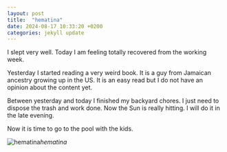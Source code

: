 ```yaml
---
layout: post
title:  "hematina"
date: 2024-08-17 10:33:20 +0200
categories: jekyll update
---
```


I slept very well. Today I am feeling totally recovered from the working week.   

Yesterday I started reading a very weird book. It is a guy from Jamaican ancestry growing up in the US. It is an easy read but I do not have an opinion about the content yet.   

Between yesterday and today I finished my backyard chores. I just need to dispose the trash and work done. Now the Sun is really hitting. I will do it in the late evening.  

Now it is time to go to the pool with the kids.




![hematina]()*hematina*&nbsp;



[jekyll-docs]: https://jekyllrb.com/docs/home
[jekyll-gh]:   https://github.com/jekyll/jekyll
[jekyll-talk]: https://talk.jekyllrb.com/
